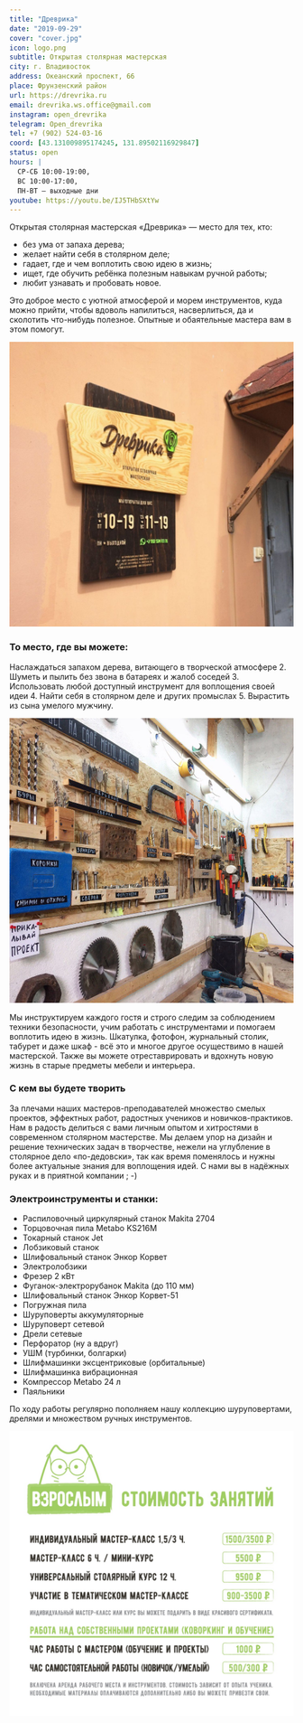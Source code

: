 ```yaml
---
title: "Древрика"
date: "2019-09-29"
cover: "cover.jpg"
icon: logo.png
subtitle: Открытая столярная мастерская
city: г. Владивосток
address: Океанский проспект, 66
place: Фрунзенский район
url: https://drevrika.ru
email: drevrika.ws.office@gmail.com
instagram: open_drevrika
telegram: Open_drevrika
tel: +7 (902) 524-03-16
coord: [43.131009895174245, 131.89502116929847]
status: open
hours: |
  СР-СБ 10:00-19:00, 
  ВС 10:00-17:00, 
  ПН-ВТ – выходные дни
youtube: https://youtu.be/IJ5THbSXtYw
---
```


Открытая столярная мастерская «Древрика» — место для тех, кто:

- без ума от запаха дерева;
- желает найти себя в столярном деле;
- гадает, где и чем воплотить свою идею в жизнь;
- ищет, где обучить ребёнка полезным навыкам ручной работы;
- любит узнавать и пробовать новое.

Это доброе место с уютной атмосферой и морем инструментов, куда можно прийти, чтобы вдоволь напилиться, насверлиться, да и сколотить что-нибудь полезное. Опытные и обаятельные мастера вам в этом помогут.

![](./enter.jpg)

### То место, где вы можете:

Наслаждаться запахом дерева, витающего в творческой атмосфере 2. Шуметь и пылить без звона в батареях и жалоб соседей 3. Использовать любой доступный инструмент для воплощения своей идеи 4. Найти себя в столярном деле и других промыслах 5. Вырастить из сына умелого мужчину.

![](./wall.jpg)

Мы инструктируем каждого гостя и строго следим за соблюдением техники безопасности, учим работать с инструментами и помогаем воплотить идею в жизнь. Шкатулка, фотофон, журнальный столик, табурет и даже шкаф - всё это и многое другое осуществимо в нашей мастерской. Также вы можете отреставрировать и вдохнуть новую жизнь в старые предметы мебели и интерьера.

### C кем вы будете творить

За плечами наших мастеров-преподавателей множество смелых проектов, эффектных работ, радостных учеников и новичков-практиков. Нам в радость делиться с вами личным опытом и хитростями в современном столярном мастерстве. Мы делаем упор на дизайн и решение технических задач в творчестве, нежели на углубление в столярное дело «по-дедовски», так как время поменялось и нужны более актуальные знания для воплощения идей.
С нами вы в надёжных руках и в приятной компании ; -)

### Электроинструменты и станки:

- Распиловочный циркулярный станок Makita 2704
- Торцовочная пила Metabo KS216M
- Токарный станок Jet
- Лобзиковый станок
- Шлифовальный станок Энкор Корвет
- Электролобзики
- Фрезер 2 кВт
- Фуганок-электрорубанок Makita (до 110 мм)
- Шлифовальный станок Энкор Корвет-51
- Погружная пила
- Шуруповерты аккумуляторные
- Шуруповерт сетевой
- Дрели сетевые
- Перфоратор (ну а вдруг)
- УШМ (турбинки, болгарки)
- Шлифмашинки эксцентриковые (орбитальные)
- Шлифмашинка вибрационная
- Компрессор Metabo 24 л
- Паяльники

По ходу работы регулярно пополняем нашу коллекцию шуруповертами, дрелями и множеством ручных инструментов.

![](./price.jpg)
